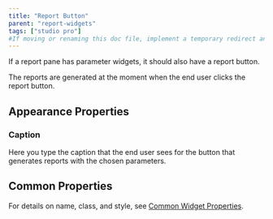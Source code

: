 ```yaml
---
title: "Report Button"
parent: "report-widgets"
tags: ["studio pro"]
#If moving or renaming this doc file, implement a temporary redirect and let the respective team know they should update the URL in the product. See Mapping to Products for more details.
---
```



If a report pane has parameter widgets, it should also have a report button.

The reports are generated at the moment when the end user clicks the report button.

## Appearance Properties

### Caption

Here you type the caption that the end user sees for the button that generates reports with the chosen parameters.

## Common Properties

For details on name, class, and style, see [Common Widget Properties](common-widget-properties).
